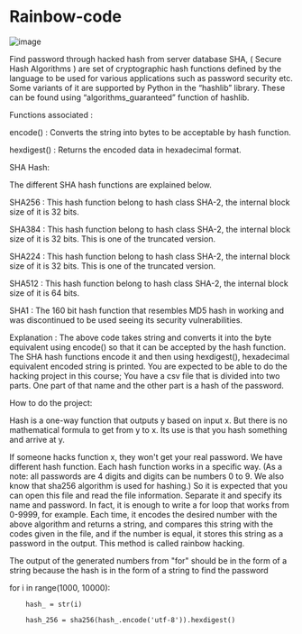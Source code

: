 # Rainbow-code
![image](https://github.com/Peyman2012/Rainbow-code/assets/88220773/814b2f6b-2d26-4951-8b74-126d84e3918a)

Find password through hacked hash from server database
SHA, ( Secure Hash Algorithms ) are set of cryptographic hash functions defined by the language to be used for various applications such as password security etc. Some variants of it are supported by Python in the “hashlib” library. These can be found using “algorithms_guaranteed” function of hashlib.

Functions associated :

 encode() : Converts the string into bytes to be acceptable by hash function.
 
 hexdigest() : Returns the encoded data in hexadecimal format.
 
SHA Hash:

The different SHA hash functions are explained below.

SHA256 : This hash function belong to hash class SHA-2, the internal block size of it is 32 bits.

SHA384 : This hash function belong to hash class SHA-2, the internal block size of it is 32 bits. This is one of the truncated version.

SHA224 : This hash function belong to hash class SHA-2, the internal block size of it is 32 bits. This is one of the truncated version.

SHA512 : This hash function belong to hash class SHA-2, the internal block size of it is 64 bits.

SHA1 : The 160 bit hash function that resembles MD5 hash in working and was discontinued to be used seeing its security vulnerabilities.

Explanation : The above code takes string and converts it into the byte equivalent using encode() so that it can be accepted by the hash function. The SHA hash functions encode it and then using hexdigest(), hexadecimal equivalent encoded string is printed.
You are expected to be able to do the hacking project in this course; You have a csv file that is divided into two parts. One part of that name and the other part is a hash of the password.

How to do the project:

Hash is a one-way function that outputs y based on input x. But there is no mathematical formula to get from y to x. Its use is that you hash something and arrive at y.

If someone hacks function x, they won't get your real password. We have different hash function. Each hash function works in a specific way. (As a note: all passwords are 4 digits and digits can be numbers 0 to 9. We also know that sha256 algorithm is used for hashing.) So it is expected that you can open this file and read the file information. Separate it and specify its name and password. In fact, it is enough to write a for loop that works from 0-9999, for example. Each time, it encodes the desired number with the above algorithm and returns a string, and compares this string with the codes given in the file, and if the number is equal, it stores this string as a password in the output.
This method is called rainbow hacking.

The output of the generated numbers from "for" should be in the form of a string because the hash is in the form of a string to find the password

 for i in range(1000, 10000):
 
        hash_ = str(i)
        
        hash_256 = sha256(hash_.encode('utf-8')).hexdigest()
